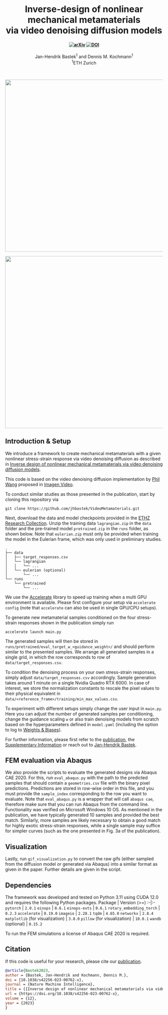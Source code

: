 <h1 align="center">Inverse-design of nonlinear mechanical metamaterials<br>via video denoising diffusion models</h1>
<h4 align="center">
<a href="https://arxiv.org/abs/2305.19836"><img src="https://img.shields.io/badge/arXiv-2305.19836-blue" alt="arXiv"></a>
<a href="https://doi.org/10.5281/zenodo.10011767"><img src="https://zenodo.org/badge/DOI/10.5281/zenodo.10011767.svg" alt="DOI"></a>  
</h4>
<div align="center">
  <span class="author-block">
    <a>Jan-Hendrik Bastek</a><sup>1</sup> and</span>
  <span class="author-block">
    <a>Dennis M. Kochmann</a><sup>1</sup></span>
</div>
<div align="center">
  <span class="author-block"><sup>1</sup>ETH Zurich</span>
</div>

$~$
<p align="center"><img src="pred_light.gif#gh-light-mode-only" width="550"\></p>
<p align="center"><img src="pred_dark.gif#gh-dark-mode-only" width="550"\></p>

## Introduction & Setup
We introduce a framework to create mechanical metamaterials with a given nonlinear stress-strain response via video denoising diffusion as described in [Inverse design of nonlinear mechanical metamaterials via video denoising diffusion models](https://www.nature.com/articles/s42256-023-00762-x).

This code is based on the video denoising diffusion implementation by [Phil Wang](https://github.com/lucidrains/imagen-pytorch) proposed in [Imagen Video](https://imagen.research.google/video/).

To conduct similar studies as those presented in the publication, start by cloning this repository via
```
git clone https://github.com/jhbastek/VideoMetamaterials.git
```

Next, download the data and model checkpoints provided in the [ETHZ Research Collection](https://doi.org/10.3929/ethz-b-000629716). Unzip the training data `lagrangian.zip` in the `data` folder and the pre-trained model `pretrained.zip` in the `runs` folder, as shown below. Note that `eulerian.zip` must only be provided when training the model in the Eulerian frame, which was only used in preliminary studies.
```
.
├── data
│   ├── target_responses.csv
│   └── lagrangian
│   │   └── ...
│   └── eulerian (optional)
│       └── ...
└── runs
    └── pretrained
        └── ...
```

We use the [Accelerate](https://huggingface.co/docs/accelerate/index) library to speed up training when a multi GPU environment is available. Please first configure your setup via `accelerate config` (note that `accelerate` can also be used in single GPU/CPU setups).

To generate new metamaterial samples conditioned on the four stress-strain responses shown in the publication simply run
```
accelerate launch main.py
```
The generated samples will then be stored in `runs/pretrained/eval_target_w_<guidance_weight>/` and should perform similar to the presented samples. We arrange all generated samples in a single grid, in which the row corresponds to row of `data/target_responses.csv`.   

To condition the denoising process on your own stress-strain responses, simply adjust `data/target_responses.csv` accordingly. Sample generation takes around 1 minute on a single Nvidia Quadro RTX 6000. In case of interest, we store the normalization constants to rescale the pixel values to their physical equivalent in `data/<reference_frame>/training/min_max_values.csv`.

To experiment with different setups simply change the user input in `main.py`. Here you can adjust the number of generated samples per conditioning, change the guidance scaling `w` or also train denoising models from scratch based on the hyperparameters defined in `model.yaml` (including the option to log to [Weights & Biases](https://wandb.ai)).

For further information, please first refer to the [publication](https://www.nature.com/articles/s42256-023-00762-x), the [Supplementary Information](https://www.nature.com/articles/s42256-023-00762-x#Sec18) or reach out to [Jan-Hendrik Bastek](mailto:jbastek@ethz.ch).

## FEM evaluation via Abaqus

We also provide the scripts to evaluate the generated designs via Abaqus CAE 2020. For this, run `eval_abaqus.py` with the path to the predicted samples that should contain a `geometries.csv` file with the binary pixel predictions. Predictions are stored in row-wise order in this file, and you must provide the `sample_index` corresponding to the row you want to evaluate. Note that `eval_abaqus.py` is a wrapper that will call `abaqus cae`, therefore make sure that you can run Abaqus from the command line. Functionality was verified on Microsoft Windows 10 OS. As mentioned in the publication, we have typically generated 10 samples and provided the best match. Similarly, more samples are likely necessary to obtain a good match for highly exotic stress-strain responses, while a single sample may suffice for simpler curves (such as the one presented in Fig. 3a of the publication).

## Visualization

Lastly, run `gif_visualization.py` to convert the raw gifs (either sampled from the diffusion model or generated via Abaqus) into a similar format as given in the paper. Further details are given in the script.

## Dependencies

The framework was developed and tested on Python 3.11 using CUDA 12.0 and requires the following Python packages.
Package | Version (>=)
:-|:-
`pytorch`       | `2.0.1`
`einops`        | `0.6.1`
`einops-exts`   | `0.6.1`
`rotary_embedding_torch` | `0.2.3`
`accelerate`    | `0.19.0`
`imageio`       | `2.28.1`
`tqdm`          | `4.65.0`
`networkx`          | `2.8.4`
`matplotlib` (for visualization)          | `3.8.0`
`pillow` (for visualization)          | `10.0.1`
`wandb` (optional)        | `0.15.2`

To run the FEM simulations a license of Abaqus CAE 2020 is required.

## Citation

If this code is useful for your research, please cite our [publication](https://www.nature.com/articles/s42256-023-00762-x).
```bibtex
@article{Bastek2023,
author = {Bastek, Jan-Hendrik and Kochmann, Dennis M.},
doi = {10.1038/s42256-023-00762-x},
journal = {Nature Machine Intelligence},
title = {{Inverse design of nonlinear mechanical metamaterials via video denoising diffusion models}},
url = {https://doi.org/10.1038/s42256-023-00762-x},
volume = {12},
year = {2023}
}

